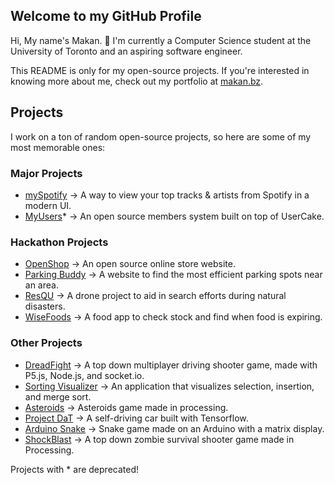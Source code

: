 ## Welcome to my GitHub Profile
Hi, My name's Makan. 👋 I'm currently a Computer Science student at the University of Toronto and an aspiring software engineer.

This README is only for my open-source projects. If you're interested in knowing more about me, check out my portfolio at [makan.bz](https://makan.bz).

## Projects
I work on a ton of random open-source projects, so here are some of my most memorable ones:

### Major Projects
- [mySpotify](https://github.com/MastaCoder/mySpotify) → A way to view your top tracks & artists from Spotify in a modern UI.
- [MyUsers](https://github.com/MastaCoder/MyUsers)* → An open source members system built on top of UserCake.

### Hackathon Projects
- [OpenShop](https://github.com/MastaCoder/OpenShop) → An open source online store website.
- [Parking Buddy](https://github.com/MastaCoder/Parking-Buddy) → A website to find the most efficient parking spots near an area.
- [ResQU](https://github.com/MastaCoder/ResQU) → A drone project to aid in search efforts during natural disasters.
- [WiseFoods](https://github.com/MastaCoder/WiseFoods) → A food app to check stock and find when food is expiring.

### Other Projects
- [DreadFight](https://github.com/MastaCoder/Dreadfight) → A top down multiplayer driving shooter game, made with P5.js, Node.js, and socket.io.
- [Sorting Visualizer](https://github.com/MastaCoder/Projects/tree/master/School/G12/Sorting) → An application that visualizes selection, insertion, and merge sort.
- [Asteroids](https://github.com/MastaCoder/Projects/tree/master/School/G12/Asteroids) → Asteroids game made in processing.
- [Project DaT](https://github.com/MastaCoder/Project-DaT) → A self-driving car built with Tensorflow. 
- [Arduino Snake](https://github.com/MastaCoder/Projects/tree/master/School/G11/Arduino_Snake) → Snake game made on an Arduino with a matrix display.
- [ShockBlast](https://github.com/MastaCoder/Projects/tree/master/School/G11/ShockBlast) → A top down zombie survival shooter game made in Processing.

Projects with * are deprecated!
